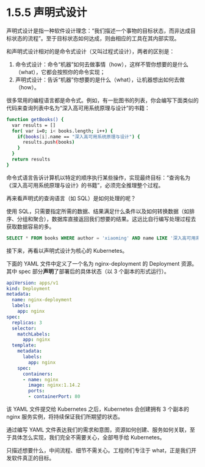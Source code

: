 # 1.5.5 声明式设计

声明式设计是指一种软件设计理念：“我们描述一个事物的目标状态，而非达成目标状态的流程”。至于目标状态如何达成，则由相应的工具在其内部实现。

和声明式设计相对的是命令式设计（又叫过程式设计），两者的区别是：
1. 命令式设计：命令“机器”如何去做事情（how），这样不管你想要的是什么（what），它都会按照你的命令实现；
2. 声明式设计：告诉“机器”你想要的是什么（what），让机器想出如何去做（how）。

很多常用的编程语言都是命令式。例如，有一批图书的列表，你会编写下面类似的代码来查询列表中名为“深入高可用系统原理与设计”的书籍：

```bash
function getBooks() {
  var results = []
  for( var i=0; i< books.length; i++) {
    if(books[i].name == "深入高可用系统原理与设计") {
      results.push(books)
    }
  }
  return results
}
```
命令式语言告诉计算机以特定的顺序执行某些操作，实现最终目标：“查询名为《深入高可用系统原理与设计》的书籍”，必须完全推理整个过程。

再来看声明式的查询语言（如 SQL）是如何处理的呢？

使用 SQL，只需要指定所需的数据、结果满足什么条件以及如何转换数据（如排序、分组和聚合），数据库直接返回我们想要的结果。这远比自行编写处理过程去获取数据容易的多。
```sql
SELECT * FROM books WHERE author = 'xiaoming' AND name LIKE '深入高可用系统原理与设计%';
```

接下来，再看以声明式设计为核心的 Kubernetes。

下面的 YAML 文件中定义了一个名为 nginx-deployment 的 Deployment 资源。其中 spec 部分**声明**了部署后的具体状态（以 3 个副本的形式运行）。

```yaml
apiVersion: apps/v1
kind: Deployment
metadata:
  name: nginx-deployment
  labels:
    app: nginx
spec:
  replicas: 3
  selector:
    matchLabels:
      app: nginx
  template:
    metadata:
      labels:
        app: nginx
    spec:
      containers:
      - name: nginx
        image: nginx:1.14.2
        ports:
        - containerPort: 80
```
该 YAML 文件提交给 Kubernetes 之后，Kubernetes 会创建拥有 3 个副本的 nginx 服务实例，将持续保证我们所期望的状态。

通过编写 YAML 文件表达我们的需求和意图，资源如何创建、服务如何关联，至于具体怎么实现，我们完全不需要关心，全部甩手给 Kubernetes。

只描述想要什么，中间流程、细节不需关心。工程师们专注于 what，正是我们开发软件真正的目标。




